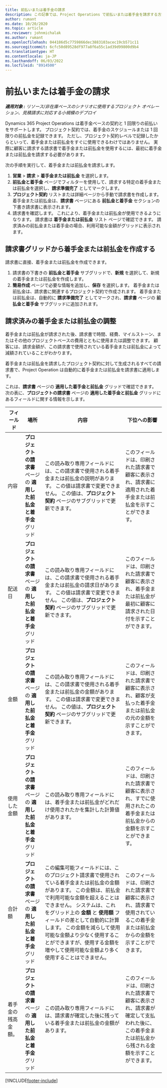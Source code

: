 ```yaml
---
title: 前払いまたは着手金の請求
description: この記事では、Project Operations で前払いまたは着手金を請求する方法について説明します。
author: rumant
ms.date: 10/20/2020
ms.topic: article
ms.reviewer: johnmichalak
ms.author: rumant
ms.openlocfilehash: 044186d5c7759866dec3883103acec19cb571c11
ms.sourcegitcommit: 6cfc50d89528df977a8f6a55c1ad39d99800d9b4
ms.translationtype: HT
ms.contentlocale: ja-JP
ms.lasthandoff: 06/03/2022
ms.locfileid: "8914500"
---
```

# <a name="invoice-a-retainer-or-an-advance"></a>前払いまたは着手金の請求

_**適用対象 :** リソース/非在庫ベースのシナリオに使用するプロジェクト オペレーション、見積請求に対応する小規模のデプロイ_

Dynamics 365 Project Operations は着手金ベースの契約と 1 回限りの前払いをサポートします。 プロジェクト契約では、着手金のスケジュールまたは 1 回限りの前払金を記録できます。 ただし、プロジェクト契約レベルで記録したからといって、着手金または前払金をすぐに使用できるわけではありません。 実際に顧客に請求する請求書で着手金または前払金を使用するには、最初に着手金または前払金を請求する必要があります。

次の手順を実行して、着手金または前払金を請求します。

1. **営業** > **請求** > **着手金または前払金** を選択します。 
2. **前払金と着手金** ページでフィルターを使用して、請求する特定の着手金または前払金を選択し、**請求準備完了** としてマークします。
3. **プロジェクト契約** リストまたは詳細ページから手動で請求書を作成します。 着手金または前払金は、**請求書** ページにある **前払金と着手金** セクションの下書き請求書に表示されます。
4. 請求書を確認します。 これにより、着手金または前払金が使用できるようになります。 請求書は **着手金または前払金** リスト ページで確認できます。 請求済みの前払金または着手金の場合、利用可能な金額がグリッドに表示されます。

## <a name="create-a-retainer-or-advance-from-the-invoice-grid"></a>請求書グリッドから着手金または前払金を作成する

請求書に直接、着手金または前払金を作成できます。

1. 請求書の下書きの **前払金と着手金** サブグリッドで、**新規** を選択して、新規の着手金または前払金を作成します。 
2. **簡易作成** ページで必要な情報を追加し、**保存** を選択します。 着手金または前払金は、請求書に関連するプロジェクト契約で作成されます。 着手金または前払金は、自動的に **請求準備完了** としてマークされ、**請求書** ページの **前払金と着手金** サブグリッドに追加されます。

## <a name="reconcile-an-invoiced-retainer-or-advance"></a>請求済みの着手金または前払金の調整

着手金または前払金が請求された後、請求書で時間、経費、マイルストーン、またはその他のプロジェクトベースの費用とともに使用または調整できます。 顧客には、請求金額が、この請求書で使用されている着手金または前払金によって減額されていることがわかります。

着手金または前払金を請求したプロジェクト契約に対して生成されるすべての請求書で、Project Operation は自動的に着手金または前払金を請求書に適用します。

これは、**請求書** ページの **適用した着手金と前払金** グリッドで確認できます。 次の表に、**プロジェクトの請求書** ページの **適用した着手金と前払金** グリッドにあるフィールドに関する情報を示します。

| フィールド | 場所 | 内容 | 下位への影響 |
| --- | --- | --- | --- |
| 内容 | **プロジェクトの請求書** ページの **適用した前払金と着手金** グリッド |この読み取り専用フィールドには、この請求書で使用される着手金または前払金の説明があります。 この値は請求書で変更できません。 この値は、**プロジェクト契約** ページのサブグリッドで更新できます。 | このフィールドは、印刷された請求書で顧客に表示され、請求書に適用された着手金または前払金を示すことができます。 |
| 配送日 | **プロジェクトの請求書** ページの **適用した前払金と着手金** グリッド  | この読み取り専用フィールドには、この請求書で使用される着手金または前払金の請求日があります。 この値は請求書で変更できません。 この値は、**プロジェクト契約** ページのサブグリッドで更新できます。 | このフィールドは、印刷された請求書で顧客に表示され、着手金または前払金が最初に顧客に請求された日付を示すことができます。 |
| 金額 | **プロジェクトの請求書** ページの **適用した前払金と着手金** グリッド  | この読み取り専用フィールドには、この請求書で使用される着手金または前払金の金額があります。 この値は請求書で変更できません。 この値は、**プロジェクト契約** ページのサブグリッドで更新できます。 | このフィールドは、印刷された請求書で顧客に表示され、顧客が支払った着手金または前払金の元の金額を示すことができます。 |
| 使用した金額 | **プロジェクトの請求書** ページの **適用した前払金と着手金** グリッド  | この読み取り専用フィールドには、着手金または前払金がどれだけ使用されたかを集計した計算値があります。 | このフィールドは、印刷された請求書で顧客に表示され、すでに使用されたこの着手金または前払金からの金額を示すことができます。 |
| 合計額 | **プロジェクトの請求書** ページの **適用した前払金と着手金** グリッド  | この編集可能フィールドには、このプロジェクト請求書で使用されている着手金または前払金の金額があります。 この金額は、前払金で利用可能な金額を超えることはできません。 システムは、これをグリッド上の **金額** と **使用額** フィールドの差として自動的に計算します。 この金額を減らして使用可能な金額より少なく使用することができますが、使用する金額を増やして使用可能な金額より多く使用することはできません。 | このフィールドは、印刷された請求書で顧客に表示され、請求書で使用されているこの着手金または前払金からの金額を示すことができます。 |
| 着手金の残高金額。 | **プロジェクトの請求書** ページの **適用した前払金と着手金** グリッド  | この読み取り専用フィールドには、請求書が確定した後に残っている着手金または前払金の金額があります。 | このフィールドは、印刷された請求書で顧客に表示され、請求書が確定して支払われた後に、この着手金または前払金から残される金額を示すことができます。 |


[!INCLUDE[footer-include](../../includes/footer-banner.md)]